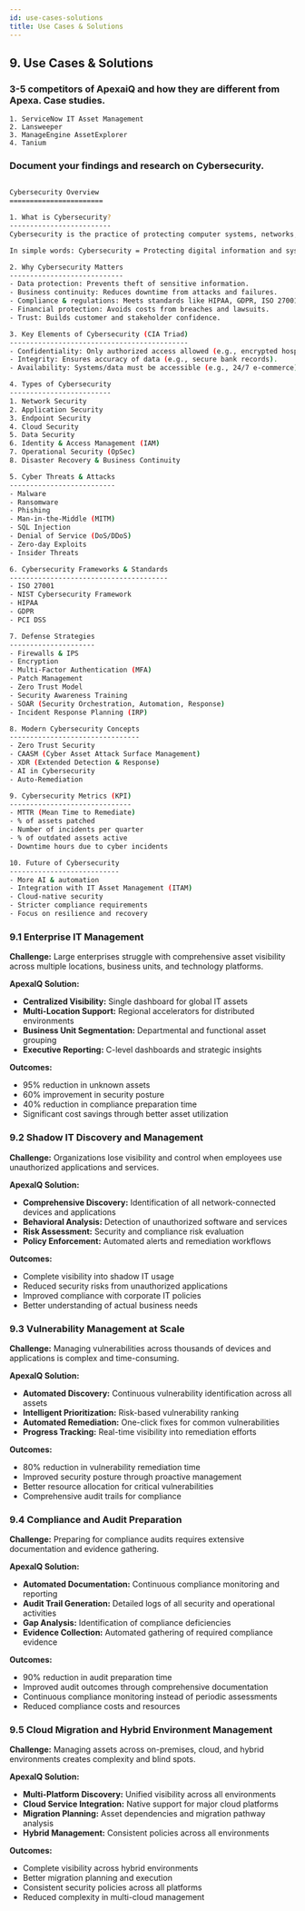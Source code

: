 ```yaml
---
id: use-cases-solutions
title: Use Cases & Solutions
---
```


## 9. Use Cases & Solutions

### 3-5 competitors of ApexaiQ and how they are different from Apexa. Case studies.

    1. ServiceNow IT Asset Management
    2. Lansweeper
    3. ManageEngine AssetExplorer
    4. Tanium

### Document your findings and research on Cybersecurity.

```bash

Cybersecurity Overview
=======================

1. What is Cybersecurity?
-------------------------
Cybersecurity is the practice of protecting computer systems, networks, data, and digital assets from unauthorized access, damage, theft, or disruption.

In simple words: Cybersecurity = Protecting digital information and systems from attacks or misuse.

2. Why Cybersecurity Matters
----------------------------
- Data protection: Prevents theft of sensitive information.
- Business continuity: Reduces downtime from attacks and failures.
- Compliance & regulations: Meets standards like HIPAA, GDPR, ISO 27001.
- Financial protection: Avoids costs from breaches and lawsuits.
- Trust: Builds customer and stakeholder confidence.

3. Key Elements of Cybersecurity (CIA Triad)
--------------------------------------------
- Confidentiality: Only authorized access allowed (e.g., encrypted hospital data).
- Integrity: Ensures accuracy of data (e.g., secure bank records).
- Availability: Systems/data must be accessible (e.g., 24/7 e-commerce).

4. Types of Cybersecurity
-------------------------
1. Network Security
2. Application Security
3. Endpoint Security
4. Cloud Security
5. Data Security
6. Identity & Access Management (IAM)
7. Operational Security (OpSec)
8. Disaster Recovery & Business Continuity

5. Cyber Threats & Attacks
--------------------------
- Malware
- Ransomware
- Phishing
- Man-in-the-Middle (MITM)
- SQL Injection
- Denial of Service (DoS/DDoS)
- Zero-day Exploits
- Insider Threats

6. Cybersecurity Frameworks & Standards
---------------------------------------
- ISO 27001
- NIST Cybersecurity Framework
- HIPAA
- GDPR
- PCI DSS

7. Defense Strategies
---------------------
- Firewalls & IPS
- Encryption
- Multi-Factor Authentication (MFA)
- Patch Management
- Zero Trust Model
- Security Awareness Training
- SOAR (Security Orchestration, Automation, Response)
- Incident Response Planning (IRP)

8. Modern Cybersecurity Concepts
--------------------------------
- Zero Trust Security
- CAASM (Cyber Asset Attack Surface Management)
- XDR (Extended Detection & Response)
- AI in Cybersecurity
- Auto-Remediation

9. Cybersecurity Metrics (KPI)
------------------------------
- MTTR (Mean Time to Remediate)
- % of assets patched
- Number of incidents per quarter
- % of outdated assets active
- Downtime hours due to cyber incidents

10. Future of Cybersecurity
---------------------------
- More AI & automation
- Integration with IT Asset Management (ITAM)
- Cloud-native security
- Stricter compliance requirements
- Focus on resilience and recovery

```

### 9.1 Enterprise IT Management

**Challenge:** Large enterprises struggle with comprehensive asset visibility across multiple locations, business units, and technology platforms.

**ApexaIQ Solution:**
- **Centralized Visibility:** Single dashboard for global IT assets
- **Multi-Location Support:** Regional accelerators for distributed environments
- **Business Unit Segmentation:** Departmental and functional asset grouping
- **Executive Reporting:** C-level dashboards and strategic insights

**Outcomes:**
- 95% reduction in unknown assets
- 60% improvement in security posture
- 40% reduction in compliance preparation time
- Significant cost savings through better asset utilization

### 9.2 Shadow IT Discovery and Management

**Challenge:** Organizations lose visibility and control when employees use unauthorized applications and services.

**ApexaIQ Solution:**
- **Comprehensive Discovery:** Identification of all network-connected devices and applications
- **Behavioral Analysis:** Detection of unauthorized software and services
- **Risk Assessment:** Security and compliance risk evaluation
- **Policy Enforcement:** Automated alerts and remediation workflows

**Outcomes:**
- Complete visibility into shadow IT usage
- Reduced security risks from unauthorized applications
- Improved compliance with corporate IT policies
- Better understanding of actual business needs

### 9.3 Vulnerability Management at Scale

**Challenge:** Managing vulnerabilities across thousands of devices and applications is complex and time-consuming.

**ApexaIQ Solution:**
- **Automated Discovery:** Continuous vulnerability identification across all assets
- **Intelligent Prioritization:** Risk-based vulnerability ranking
- **Automated Remediation:** One-click fixes for common vulnerabilities
- **Progress Tracking:** Real-time visibility into remediation efforts

**Outcomes:**
- 80% reduction in vulnerability remediation time
- Improved security posture through proactive management
- Better resource allocation for critical vulnerabilities
- Comprehensive audit trails for compliance

### 9.4 Compliance and Audit Preparation

**Challenge:** Preparing for compliance audits requires extensive documentation and evidence gathering.

**ApexaIQ Solution:**
- **Automated Documentation:** Continuous compliance monitoring and reporting
- **Audit Trail Generation:** Detailed logs of all security and operational activities
- **Gap Analysis:** Identification of compliance deficiencies
- **Evidence Collection:** Automated gathering of required compliance evidence

**Outcomes:**
- 90% reduction in audit preparation time
- Improved audit outcomes through comprehensive documentation
- Continuous compliance monitoring instead of periodic assessments
- Reduced compliance costs and resources

### 9.5 Cloud Migration and Hybrid Environment Management

**Challenge:** Managing assets across on-premises, cloud, and hybrid environments creates complexity and blind spots.

**ApexaIQ Solution:**
- **Multi-Platform Discovery:** Unified visibility across all environments
- **Cloud Service Integration:** Native support for major cloud platforms
- **Migration Planning:** Asset dependencies and migration pathway analysis
- **Hybrid Management:** Consistent policies across all environments

**Outcomes:**
- Complete visibility across hybrid environments
- Better migration planning and execution
- Consistent security policies across all platforms
- Reduced complexity in multi-cloud management
